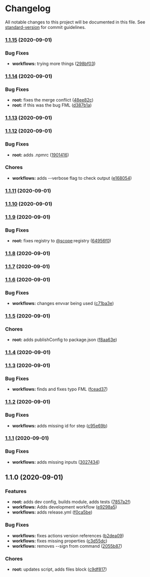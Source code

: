 # Changelog

All notable changes to this project will be documented in this file. See [standard-version](https://github.com/conventional-changelog/standard-version) for commit guidelines.

### [1.1.15](https://github.com/rockchalkwushock/gh-test/compare/v1.1.14...v1.1.15) (2020-09-01)


### Bug Fixes

* **workflows:** trying more things ([298bf03](https://github.com/rockchalkwushock/gh-test/commit/298bf03aef263e4da772d80aef4e51360f7a3f35))

### [1.1.14](https://github.com/rockchalkwushock/gh-test/compare/v1.1.13...v1.1.14) (2020-09-01)


### Bug Fixes

* **root:** fixes the merge conflict ([48ee82c](https://github.com/rockchalkwushock/gh-test/commit/48ee82c986d8881d81aa877025d81e9e2cbed9f9))
* **root:** if this was the bug FML ([d387b1a](https://github.com/rockchalkwushock/gh-test/commit/d387b1ac547979672f5b0df01dcebda31cc04143))

### [1.1.13](https://github.com/rockchalkwushock/gh-test/compare/v1.1.12...v1.1.13) (2020-09-01)

### [1.1.12](https://github.com/rockchalkwushock/gh-test/compare/v1.1.11...v1.1.12) (2020-09-01)


### Bug Fixes

* **root:** adds .npmrc ([1901416](https://github.com/rockchalkwushock/gh-test/commit/1901416ae775120edcc57cbad79055245148889c))


### Chores

* **workflows:** adds --verbose flag to check output ([e168054](https://github.com/rockchalkwushock/gh-test/commit/e168054e7b0f66b1fcd84ee360650bc65ff6886d))

### [1.1.11](https://github.com/rockchalkwushock/gh-test/compare/v1.1.10...v1.1.11) (2020-09-01)

### [1.1.10](https://github.com/rockchalkwushock/gh-test/compare/v1.1.9...v1.1.10) (2020-09-01)

### [1.1.9](https://github.com/rockchalkwushock/gh-test/compare/v1.1.8...v1.1.9) (2020-09-01)


### Bug Fixes

* **root:** fixes registry to [@scope](https://github.com/scope):registry ([64956f0](https://github.com/rockchalkwushock/gh-test/commit/64956f0403fae64e1b89ca736ce495cdf3326929))

### [1.1.8](https://github.com/rockchalkwushock/gh-test/compare/v1.1.7...v1.1.8) (2020-09-01)

### [1.1.7](https://github.com/rockchalkwushock/gh-test/compare/v1.1.6...v1.1.7) (2020-09-01)

### [1.1.6](https://github.com/rockchalkwushock/gh-test/compare/v1.1.5...v1.1.6) (2020-09-01)


### Bug Fixes

* **workflows:** changes envvar being used ([c71ba3e](https://github.com/rockchalkwushock/gh-test/commit/c71ba3e7b45e989cdecc7446cc1b447caacc3e2c))

### [1.1.5](https://github.com/rockchalkwushock/gh-test/compare/v1.1.4...v1.1.5) (2020-09-01)


### Chores

* **root:** adds publishConfig to package.json ([f8aa63e](https://github.com/rockchalkwushock/gh-test/commit/f8aa63e2c7a6f51dfef62cf3182d357a1762b3e1))

### [1.1.4](https://github.com/rockchalkwushock/gh-test/compare/v1.1.3...v1.1.4) (2020-09-01)

### [1.1.3](https://github.com/rockchalkwushock/gh-test/compare/v1.1.2...v1.1.3) (2020-09-01)


### Bug Fixes

* **workflows:** finds and fixes typo FML ([fcead37](https://github.com/rockchalkwushock/gh-test/commit/fcead3767c83524f031f50ff6edabd5d16f8ee32))

### [1.1.2](https://github.com/rockchalkwushock/gh-test/compare/v1.1.1...v1.1.2) (2020-09-01)


### Bug Fixes

* **workflows:** adds missing id for step ([c95e69b](https://github.com/rockchalkwushock/gh-test/commit/c95e69b9ea1210e90c1e4c9b4636cb6b456b2b7f))

### [1.1.1](https://github.com/rockchalkwushock/gh-test/compare/v1.1.0...v1.1.1) (2020-09-01)


### Bug Fixes

* **workflows:** adds missing inputs ([3027434](https://github.com/rockchalkwushock/gh-test/commit/30274346f8a55dd5eb379f02ed9def1d199084c2))

## 1.1.0 (2020-09-01)


### Features

* **root:** adds dev config, builds module, adds tests ([7857a2f](https://github.com/rockchalkwushock/gh-test/commit/7857a2f325b1183b13713fcec13742b319bbb2ac))
* **workflows:** Adds development workflow ([e9298a5](https://github.com/rockchalkwushock/gh-test/commit/e9298a577a8f586f163cd104dbdd0dc0f1183ee7))
* **workflows:** adds release.yml ([f0ca5be](https://github.com/rockchalkwushock/gh-test/commit/f0ca5be2887e4f98213d42e7189c3d57e75a392c))


### Bug Fixes

* **workflows:** fixes actions version references ([b2dea09](https://github.com/rockchalkwushock/gh-test/commit/b2dea09f59c7bed8c29381cdd99cd2c76de061ab))
* **workflows:** fixes missing properties ([c3d55dc](https://github.com/rockchalkwushock/gh-test/commit/c3d55dceddc8941c9f6cbeaf3a1ca6e7a36b328a))
* **workflows:** removes --sign from command ([2055b87](https://github.com/rockchalkwushock/gh-test/commit/2055b87716dd9a9b8666ca2cf462914783c65553))


### Chores

* **root:** updates script, adds files block ([c9df817](https://github.com/rockchalkwushock/gh-test/commit/c9df8172ef5acf4944282b05da3d088ee389c5cb))
